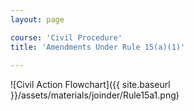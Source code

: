 ```yaml
---
layout: page

course: 'Civil Procedure'
title: 'Amendments Under Rule 15(a)(1)'
  
---
```


![Civil Action Flowchart]({{ site.baseurl }}/assets/materials/joinder/Rule15a1.png)